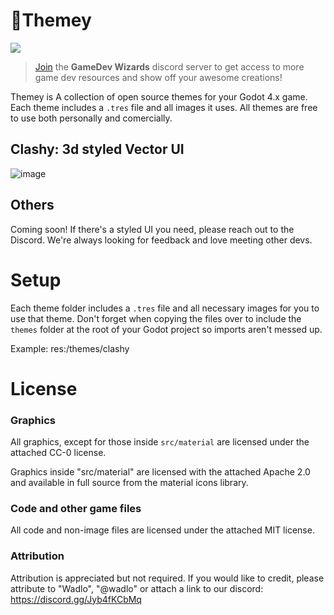 # 🎨Themey
[![](https://img.shields.io/badge/-GameDev%20Wizards-5865f2?style=for-the-badge&logo=discord&labelColor=white)](https://discord.gg/Jyb4fKCbMq)
> [Join](https://discord.gg/Jyb4fKCbMq) the **GameDev Wizards** discord server to get access to more game dev resources and show off your awesome creations!

Themey is A collection of open source themes for your Godot 4.x game. Each theme includes a `.tres` file and all images it uses. All themes are free to use both personally and comercially.


## Clashy: 3d styled Vector UI
![image](https://github.com/wadlo/Themey/assets/86272030/fdf924c1-af79-4920-aa98-994d76f18a1e)

## Others
Coming soon! If there's a styled UI you need, please reach out to the Discord. We're always looking for feedback and love meeting other devs.

# Setup
Each theme folder includes a `.tres` file and all necessary images for you to use that theme. Don't forget when copying the files over to include the `themes` folder at the root of your Godot project so imports aren't messed up.

Example: res:/themes/clashy

# License
### Graphics

All graphics, except for those inside `src/material` are licensed under the attached CC-0 license.

Graphics inside "src/material" are licensed with the attached Apache 2.0 and available in full source from the material icons library.

### Code and other game files
All code and non-image files are licensed under the attached MIT license.

### Attribution
Attribution is appreciated but not required. If you would like to credit, please attribute to "Wadlo", "@wadlo" or attach a link to our discord: https://discord.gg/Jyb4fKCbMq
